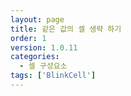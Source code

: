 ```yaml
---
layout: page
title: 같은 값의 셀 생략 하기
order: 1
version: 1.0.11
categories:
  - 셀 구성요소
tags: ['BlinkCell']
---
```

